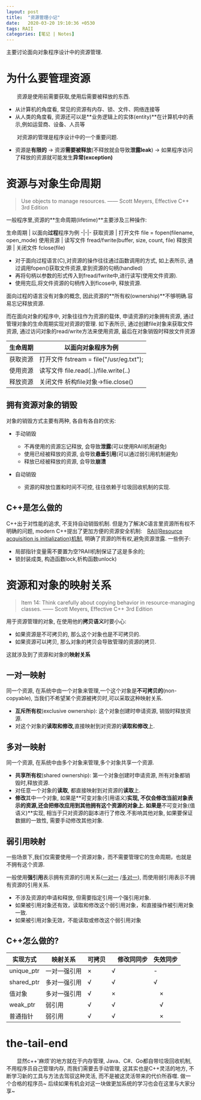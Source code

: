 ```yaml
---
layout: post
title:  "资源管理小记"
date:   2020-03-20 19:10:36 +0530
tags: RAII 
categories: [笔记 | Notes]
---
```

主要讨论面向对象程序设计中的资源管理.

# 为什么要管理资源
&#8195;&#8195;资源是使用前需要获取,使用后需要被释放的东西.
+ 从计算机的角度看, 常见的资源有内存、锁、文件、网络连接等
+ 从人类的角度看, 资源还可以是**业务逻辑上的实体(entity)**在计算机中的表示,例如运营商、设备、人员等

&#8195;&#8195;对资源的管理是程序设计中的一个重要问题.
+ 资源是**有限的** -> 资源**需要被释放**(不释放就会导致**泄露leak**) -> 如果程序访问了释放的资源就可能发生**异常(exception)**


# 资源与对象生命周期

>  Use objects to manage resources. —— Scott Meyers, Effective C++ 3rd Edition

一般程序里,资源的**生命周期(lifetime)**主要涉及三种操作:

生命周期 | 以面向**过程**程序为例
-|-|-
获取资源 | 打开文件 file = fopen(filename, open_mode)
使用资源 | 读写文件 fread/fwrite(buffer, size, count, file)
释放资源 | 关闭文件 fclose(file)

+ 对于面向过程语言(C),对资源的操作往往通过函数调用的方式, 如上表所示, 通过调用fopen()获取文件资源,拿到资源的句柄(handled)
+ 再将句柄以参数的形式传入到fread/fwrite中,进行读写(使用文件资源).
+ 使用完后,将文件资源的句柄传入到flcose中, 释放资源.

面向过程的语言没有对象的概念, 因此资源的**所有权(ownership)**不够明确.容易忘记释放资源.

而在面向对象的程序中, 对象往往作为资源的载体, 申请资源的对象拥有资源, 通过管理对象的生命周期实现对资源的管理. 如下表所示, 通过创建file对象来获取文件资源, 通过访问对象的read/write方法来使用资源, 最后在对象销毁时释放文件资源

生命周期 | 以面向**对象**程序为例
--- | ---
获取资源 | 打开文件 fstream = file("/usr/eg.txt");
使用资源 | 读写文件 file.read(..)/file.write(..)
释放资源 | 关闭文件 析构file对象->flie.close()

## 拥有资源对象的销毁

对象的销毁方式主要有两种, 各自有各自的优劣:
+ 手动销毁
    - 不再使用的资源忘记释放, 会导致**泄露**(可以使用RAII机制避免)
    - 使用已经被释放的资源, 会导致**悬垂引用**(可以通过弱引用机制避免)
    - 释放已经被释放的资源, 会导致**崩溃** 

+ 自动销毁
    - 资源的释放位置和时间不可控, 往往依赖于垃圾回收机制的实现.

## C++是怎么做的

C++出于对性能的追求, 不支持自动销毁机制. 但是为了解决C语言里资源所有权不明确的问题, modern C++提出了更加方便的资源安全机制:&#8195;[RAII(Resource acquisition is initialization)机制](https://en.wikipedia.org/wiki/Resource_acquisition_is_initialization), 明确了资源的所有权,避免资源泄露. 一些例子:
+ 局部指针变量需不要置为空?RAII机制保证了这是多余的;
+ 锁封装成类, 构造函数lock,析构函数unlock)

# 资源和对象的映射关系

> Item 14: Think carefully about copying behavior in resource-managing classes. —— Scott Meyers, Effective C++ 3rd Edition

用于资源管理的对象, 在使用他的**拷贝语义**时要小心:
+ 如果资源是不可拷贝的, 那么这个对象也是不可拷贝的.
+ 如果资源可以拷贝, 那么对象的拷贝会导致管理的资源的拷贝.

这就涉及到了资源和对象的**映射关系**

## 一对一映射
同一个资源, 在系统中由一个对象来管理,一个这个对象是**不可拷贝的**(non-copyable), 当我们不希望某个资源被拷贝时,可以采取这种映射关系.
+ **互斥所有权**(exclusive ownership): 这个对象创建时申请资源, 销毁时释放资源.
+ 对这个对象的**读取和修改**,直接映射到对资源的**读取和修改**上.

## 多对一映射
同一个资源, 在系统中由多个对象来管理,多个对象共享一个资源.
+ **共享所有权**(shared ownership): 第一个对象创建时申请资源, 所有对象都销毁时,释放资源.
+ 对任意一个对象的**读取**, 都直接映射到对资源的**读取**上.
+ **修改**其中一个对象, 如果是**可变对象(引用语义)**实现, 不仅会修改当前对象表示的资源,还会把修改应用到其他拥有这个资源的对象上. 如果是**不可变对象(值语义)**实现, 相当于只对资源的副本进行了修改.不影响其他对象, 如果要保证数据的一致性, 需要手动修改其他对象.

## 弱引用映射
一些场景下,我们仅需要使用一个资源对象，而不需要管理它的生命周期，也就是不拥有这个资源.

一般使用**强引用**表示拥有资源的引用关系([一对一](#一对一映射) /[多对一](#多对一映射)), 而使用弱引用表示不拥有资源的引用关系.
+ 不涉及资源的申请和释放, 但需要指定引用一个强引用对象.
+ 如果被引用对象还有效，读取和修改这个弱引用对象，和直接操作被引用对象一致.
+ 如果被引用对象无效，不能读取或修改这个弱引用对象

## C++怎么做的?
实现方式 | 映射关系 | 可拷贝 |　修改同同步 | 失效同步
--- | --- | --- | --- |  ---
unique_ptr| 一对一强引用 | × | √ | -
shared_ptr| 多对一强引用 | √ | √ | √
值对象|多对一强引用| √ | × |　×
weak_ptr|弱引用| √ | √ |　√
普通指针|弱引用| √ | √ |　×


# the-tail-end
&#8195;&#8195;显然c++'麻烦'的地方就在于内存管理, Java、C#、Go都自带垃圾回收机制,不用程序员自己管理内存, 而我们需要去手动管理, 这其实也是C++灵活的地方, 不断学习新的工具与方法去驾驭这种灵活, 而不是被这灵活带来的代价所吞噬. 做一个合格的程序员~ 后续如果有机会对这一块做更加系统的学习也会在这里与大家分享~
